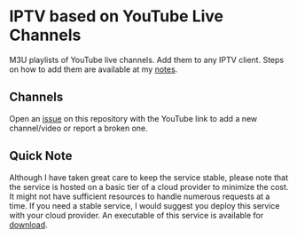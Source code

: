 # IPTV based on YouTube Live Channels
M3U playlists of YouTube live channels. Add them to any IPTV client. Steps on how to add them are available at my [notes](https://abskmj.github.io/notes/posts/projects/youtube-live-channels/).

## Channels
Open an [issue](https://github.com/abskmj/iptv-youtube-live/issues/new) on this repository with the YouTube link to add a new channel/video or report a broken one.

## Quick Note
Although I have taken great care to keep the service stable, please note that the service is hosted on a basic tier of a cloud provider to minimize the cost. It might not have sufficient resources to handle numerous requests at a time. If you need a stable service, I would suggest you deploy this service with your cloud provider. An executable of this service is available for [download](https://abskmj.github.io/notes/posts/projects/youtube-hls-server/).

